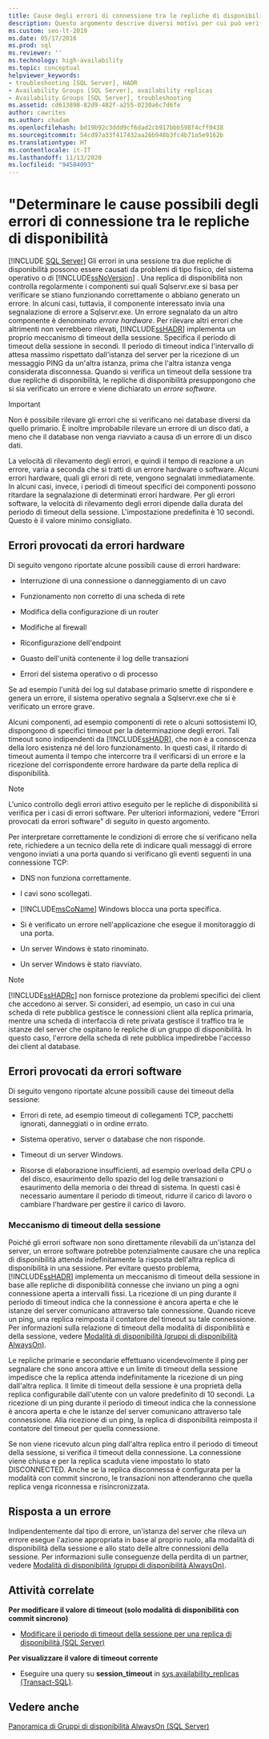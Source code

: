 ```yaml
---
title: Cause degli errori di connessione tra le repliche di disponibilità
description: Questo argomento descrive diversi motivi per cui può verificarsi un errore di connessione tra le repliche che fanno parte di un gruppo di disponibilità Always On.
ms.custom: seo-lt-2019
ms.date: 05/17/2016
ms.prod: sql
ms.reviewer: ''
ms.technology: high-availability
ms.topic: conceptual
helpviewer_keywords:
- troubleshooting [SQL Server], HADR
- Availability Groups [SQL Server], availability replicas
- Availability Groups [SQL Server], troubleshooting
ms.assetid: cd613898-82d9-482f-a255-0230a6c7d6fe
author: cawrites
ms.author: chadam
ms.openlocfilehash: bd19b92c3ddd9cf6dad2cb917bbb598f4cff0438
ms.sourcegitcommit: 54cd97a33f417432aa26b948b3fc4b71a5e9162b
ms.translationtype: HT
ms.contentlocale: it-IT
ms.lasthandoff: 11/13/2020
ms.locfileid: "94584093"
---
```

# <a name="determine-possible-reason-for-connectivity-failures-between-availability-replicas"></a>"Determinare le cause possibili degli errori di connessione tra le repliche di disponibilità
[!INCLUDE [SQL Server](../../../includes/applies-to-version/sqlserver.md)]
Gli errori in una sessione tra due repliche di disponibilità possono essere causati da problemi di tipo fisico, del sistema operativo o di [!INCLUDE[ssNoVersion](../../../includes/ssnoversion-md.md)] . Una replica di disponibilità non controlla regolarmente i componenti sui quali Sqlservr.exe si basa per verificare se stiano funzionando correttamente o abbiano generato un errore. In alcuni casi, tuttavia, il componente interessato invia una segnalazione di errore a Sqlservr.exe. Un errore segnalato da un altro componente è denominato *errore hardware*. Per rilevare altri errori che altrimenti non verrebbero rilevati, [!INCLUDE[ssHADR](../../../includes/sshadr-md.md)] implementa un proprio meccanismo di timeout della sessione. Specifica il periodo di timeout della sessione in secondi. Il periodo di timeout indica l'intervallo di attesa massimo rispettato dall'istanza del server per la ricezione di un messaggio PING da un'altra istanza, prima che l'altra istanza venga considerata disconnessa. Quando si verifica un timeout della sessione tra due repliche di disponibilità, le repliche di disponibilità presuppongono che si sia verificato un errore e viene dichiarato un *errore software*.  
  
> [!IMPORTANT]  
>  Non è possibile rilevare gli errori che si verificano nei database diversi da quello primario. È inoltre improbabile rilevare un errore di un disco dati, a meno che il database non venga riavviato a causa di un errore di un disco dati.  
  
 La velocità di rilevamento degli errori, e quindi il tempo di reazione a un errore, varia a seconda che si tratti di un errore hardware o software. Alcuni errori hardware, quali gli errori di rete, vengono segnalati immediatamente. In alcuni casi, invece, i periodi di timeout specifici dei componenti possono ritardare la segnalazione di determinati errori hardware. Per gli errori software, la velocità di rilevamento degli errori dipende dalla durata del periodo di timeout della sessione. L'impostazione predefinita è 10 secondi. Questo è il valore minimo consigliato.  
  
## <a name="failures-due-to-hard-errors"></a>Errori provocati da errori hardware  
 Di seguito vengono riportate alcune possibili cause di errori hardware:  
  
-   Interruzione di una connessione o danneggiamento di un cavo  
  
-   Funzionamento non corretto di una scheda di rete  
  
-   Modifica della configurazione di un router  
  
-   Modifiche al firewall  
  
-   Riconfigurazione dell'endpoint  
  
-   Guasto dell'unità contenente il log delle transazioni  
  
-   Errori del sistema operativo o di processo  
  
 Se ad esempio l'unità dei log sul database primario smette di rispondere e genera un errore, il sistema operativo segnala a Sqlservr.exe che si è verificato un errore grave.  
  
 Alcuni componenti, ad esempio componenti di rete o alcuni sottosistemi IO, dispongono di specifici timeout per la determinazione degli errori. Tali timeout sono indipendenti da [!INCLUDE[ssHADR](../../../includes/sshadr-md.md)], che non è a conoscenza della loro esistenza né del loro funzionamento. In questi casi, il ritardo di timeout aumenta il tempo che intercorre tra il verificarsi di un errore e la ricezione del corrispondente errore hardware da parte della replica di disponibilità.  
  
> [!NOTE]  
>  L'unico controllo degli errori attivo eseguito per le repliche di disponibilità si verifica per i casi di errori software. Per ulteriori informazioni, vedere "Errori provocati da errori software" di seguito in questo argomento.  
  
 Per interpretare correttamente le condizioni di errore che si verificano nella rete, richiedere a un tecnico della rete di indicare quali messaggi di errore vengono inviati a una porta quando si verificano gli eventi seguenti in una connessione TCP:  
  
-   DNS non funziona correttamente.  
  
-   I cavi sono scollegati.  
  
-   [!INCLUDE[msCoName](../../../includes/msconame-md.md)] Windows blocca una porta specifica.  
  
-   Si è verificato un errore nell'applicazione che esegue il monitoraggio di una porta.  
  
-   Un server Windows è stato rinominato.  
  
-   Un server Windows è stato riavviato.  
  
> [!NOTE]  
>  [!INCLUDE[ssHADRc](../../../includes/sshadrc-md.md)] non fornisce protezione da problemi specifici dei client che accedono ai server. Si consideri, ad esempio, un caso in cui una scheda di rete pubblica gestisce le connessioni client alla replica primaria, mentre una scheda di interfaccia di rete privata gestisce il traffico tra le istanze del server che ospitano le repliche di un gruppo di disponibilità. In questo caso, l'errore della scheda di rete pubblica impedirebbe l'accesso dei client al database.  
  
## <a name="failures-due-to-soft-errors"></a>Errori provocati da errori software  
 Di seguito vengono riportate alcune possibili cause dei timeout della sessione:  
  
-   Errori di rete, ad esempio timeout di collegamenti TCP, pacchetti ignorati, danneggiati o in ordine errato.  
  
-   Sistema operativo, server o database che non risponde.  
  
-   Timeout di un server Windows.  
  
-   Risorse di elaborazione insufficienti, ad esempio overload della CPU o del disco, esaurimento dello spazio del log delle transazioni o esaurimento della memoria o dei thread di sistema. In questi casi è necessario aumentare il periodo di timeout, ridurre il carico di lavoro o cambiare l'hardware per gestire il carico di lavoro.  
  
### <a name="the-session-timeout-mechanism"></a>Meccanismo di timeout della sessione  
 Poiché gli errori software non sono direttamente rilevabili da un'istanza del server, un errore software potrebbe potenzialmente causare che una replica di disponibilità attenda indefinitamente la risposta dell'altra replica di disponibilità in una sessione. Per evitare questo problema, [!INCLUDE[ssHADR](../../../includes/sshadr-md.md)] implementa un meccanismo di timeout della sessione in base alle repliche di disponibilità connesse che inviano un ping a ogni connessione aperta a intervalli fissi. La ricezione di un ping durante il periodo di timeout indica che la connessione è ancora aperta e che le istanze del server comunicano attraverso tale connessione. Quando riceve un ping, una replica reimposta il contatore del timeout su tale connessione. Per informazioni sulla relazione di timeout della modalità di disponibilità e della sessione, vedere [Modalità di disponibilità &#40;gruppi di disponibilità AlwaysOn&#41;](../../../database-engine/availability-groups/windows/availability-modes-always-on-availability-groups.md).  
  
 Le repliche primarie e secondarie effettuano vicendevolmente il ping per segnalare che sono ancora attive e un limite di timeout della sessione impedisce che la replica attenda indefinitamente la ricezione di un ping dall'altra replica. Il limite di timeout della sessione è una proprietà della replica configurabile dall'utente con un valore predefinito di 10 secondi. La ricezione di un ping durante il periodo di timeout indica che la connessione è ancora aperta e che le istanze del server comunicano attraverso tale connessione. Alla ricezione di un ping, la replica di disponibilità reimposta il contatore del timeout per quella connessione.  
  
 Se non viene ricevuto alcun ping dall'altra replica entro il periodo di timeout della sessione, si verifica il timeout della connessione. La connessione viene chiusa e per la replica scaduta viene impostato lo stato DISCONNECTED. Anche se la replica disconnessa è configurata per la modalità con commit sincrono, le transazioni non attenderanno che quella replica venga riconnessa e risincronizzata.  
  
## <a name="responding-to-an-error"></a>Risposta a un errore  
 Indipendentemente dal tipo di errore, un'istanza del server che rileva un errore esegue l'azione appropriata in base al proprio ruolo, alla modalità di disponibilità della sessione e allo stato delle altre connessioni della sessione. Per informazioni sulle conseguenze della perdita di un partner, vedere [Modalità di disponibilità &#40;gruppi di disponibilità AlwaysOn&#41;](../../../database-engine/availability-groups/windows/availability-modes-always-on-availability-groups.md).  
  
## <a name="related-tasks"></a>Attività correlate  
 **Per modificare il valore di timeout (solo modalità di disponibilità con commit sincrono)**  
  
-   [Modificare il periodo di timeout della sessione per una replica di disponibilità &#40;SQL Server&#41;](../../../database-engine/availability-groups/windows/change-the-session-timeout-period-for-an-availability-replica-sql-server.md)  
  
 **Per visualizzare il valore di timeout corrente**  
  
-   Eseguire una query su **session_timeout** in [sys.availability_replicas &#40;Transact-SQL&#41;](../../../relational-databases/system-catalog-views/sys-availability-replicas-transact-sql.md).  
  
## <a name="see-also"></a>Vedere anche  
 [Panoramica di Gruppi di disponibilità AlwaysOn &#40;SQL Server&#41;](../../../database-engine/availability-groups/windows/overview-of-always-on-availability-groups-sql-server.md)  
  
  
